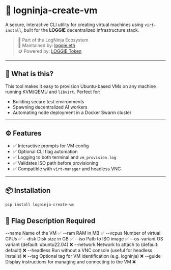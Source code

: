 # 🧰 logninja-create-vm

A secure, interactive CLI utility for creating virtual machines using `virt-install`, built for the **LOGGIE** decentralized infrastructure stack.

> 🔐 Part of the LogNinja Ecosystem  
> 👤 Maintained by: [loggie.eth](https://etherscan.io/address/0xF62E1F6193FD0b3d8eD7B3198915D3b0c9bd3f99)  
> 🪙 Powered by: [LOGGIE Token](https://sepolia.etherscan.io/token/0x0bDB1e28D64b080892c5A7f9D56b1F98E5Cbf576)

---

## 🚀 What is this?

This tool makes it easy to provision Ubuntu-based VMs on any machine running KVM/QEMU and `libvirt`. Perfect for:
- Building secure test environments
- Spawning decentralized AI workers
- Automating node deployment in a Docker Swarm cluster

---

## ⚙️ Features

- ✅ Interactive prompts for VM config
- ✅ Optional CLI flag automation
- ✅ Logging to both terminal and `vm_provision.log`
- ✅ Validates ISO path before provisioning
- ✅ Compatible with `virt-manager` and headless VNC

---

## 📦 Installation

```bash
pip install logninja-create-vm

```
## 🧠 Flag	Description	Required

--name	Name of the VM	✅
--ram	RAM in MB	✅
--vcpus	Number of virtual CPUs	✅
--disk	Disk size in GB	✅
--iso	Path to ISO image	✅
--os-variant	OS variant (default: ubuntu22.04)	❌
--network	Network to attach to (default: default)	❌
--headless	Run without a VNC console (useful for headless installs)	❌
--tag	Optional tag for VM identification (e.g. logninja)	❌
--guide	Display instructions for managing and connecting to the VM	❌
